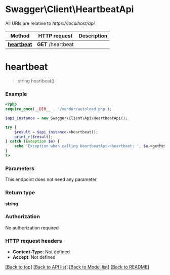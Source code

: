 # Swagger\Client\HeartbeatApi

All URIs are relative to *https://localhost/api*

Method | HTTP request | Description
------------- | ------------- | -------------
[**heartbeat**](HeartbeatApi.md#heartbeat) | **GET** /heartbeat | 


# **heartbeat**
> string heartbeat()



### Example
```php
<?php
require_once(__DIR__ . '/vendor/autoload.php');

$api_instance = new Swagger\Client\Api\HeartbeatApi();

try {
    $result = $api_instance->heartbeat();
    print_r($result);
} catch (Exception $e) {
    echo 'Exception when calling HeartbeatApi->heartbeat: ', $e->getMessage(), PHP_EOL;
}
?>
```

### Parameters
This endpoint does not need any parameter.

### Return type

**string**

### Authorization

No authorization required

### HTTP request headers

 - **Content-Type**: Not defined
 - **Accept**: Not defined

[[Back to top]](#) [[Back to API list]](../../README.md#documentation-for-api-endpoints) [[Back to Model list]](../../README.md#documentation-for-models) [[Back to README]](../../README.md)

